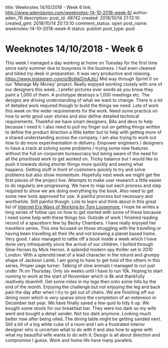 title: Weeknotes 14/10/2018 - Week 6
link: http://www.adendavies.com/weeknotes-14-10-2018-week-6/
author: aden_76
description: 
post_id: 48742
created: 2018/10/14 21:13:10
created_gmt: 2018/10/14 20:13:10
comment_status: open
post_name: weeknotes-14-10-2018-week-6
status: publish
post_type: post

# Weeknotes 14/10/2018 - Week 6

This week I managed a day working at home on Tuesday for the first time since early summer due to busyness in the business. I had even cleaned and tidied my desk in preparation. It was very productive and relaxing. https://www.instagram.com/p/BotkkDmAJtc/ Mid way through Sprint 0 on our 'Manage My Money' project. Really enjoyed working closely with one of our designers this week...I prefer pictures over words as you know they paint a 1,000 of them. A prototype destroys a 1,000 meetings etc. The designs are driving understanding of what we want to change. There is a lot of detailed work required though to build the things we need. Lots of work this week on the wider requirements for the work. Need some practice on how to write good user stories and also define detailed technical requirements. Thankful we have smart designers, BAs and devs to help because I need it. I also need to pull my finger out on getting things written to define the product direction a little better but to help with getting more of a shared understanding across the company. I am also trying to work out how to do more experimentation in delivery. Empower engineers / designers to have a crack at solving some problems / trying some new features without the full on corporate bureaucracy but being aware of the need for all the prioritised work to get worked on. Tricky balance but I would like to push it towards doing shorter things more quickly and seeing what happens. Getting stuff in front of customers quickly to try and solve problems but also show momentum. Hopefully next week we might get the first pieces of the project live. Attempts to make user research a little easier to do regularly are progressing. We have to map out each process and step required to show we are doing everything by the book. Also need to get some new tools approved for use. A painful process but necessary and worthwhile. Still painful though. Lots to learn and think about in this great list of [Internet Era Ways of Working by Tom Loosemore.](https://public.digital/2018/10/12/internet-era-ways-of-working/) I hope he writes a long series of follow ups on how to get started with some of these because I need some help with these things too. Outside of work I finished reading record of a spaceborn few by Becky Chambers. I have really enjoyed her travellers series. This one focused on those struggling with the travelling or having been travelling all their life and not knowing a planet based home. Very good. I also managed to rattle off a book inside a week which I have done very infrequently since the arrival of our children. I bolted through Slow Horses by Mick Herron. A splendid modern spy thriller set in 2010 London. With a splendid twat of a lead character in the rotund and grumpy shape of Jackson Lamb. I am going to have to get hold of the others in this series. Proper page turner. Talking of slow animals I managed to run just under 7k on Thursday. Only six weeks until I have to run 10k. Hoping to start running to work at the start of November which is 8k and thankfully realtively downhill. Get some miles in my legs then onto some hills by the end of the month. Enjoying the challenge but not enjoying the leg and back pain the day after when I try to get out of chairs. We are finishing off our dining room which is very sparse since the completion of an extension in December last year. We have finally saved a few quid to tidy it up. We bought some stools for our breakfast bar. They were too dark so my wife went and bought a detail sander. Not too dark anymore. Looking much better now after being oiled. The dining table might be getting sanded next. Still a bit of a big white cube of a room and I am a frustrated interior designer who is uncertain what to do with it and also how to agree with what my beautiful wife wants to do with it. Design is all about direction and compromise I guess. Work and home life have many parallels.